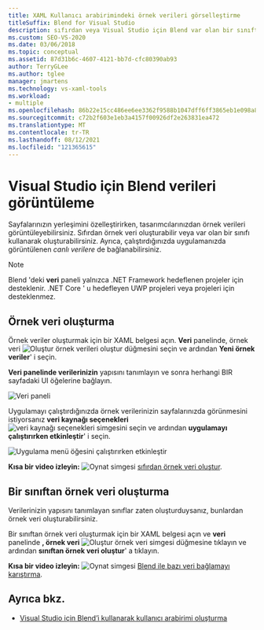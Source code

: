 ```yaml
---
title: XAML Kullanıcı arabirimindeki örnek verileri görselleştirme
titleSuffix: Blend for Visual Studio
description: sıfırdan veya Visual Studio için Blend var olan bir sınıftan örnek veri oluşturmayı öğrenin.
ms.custom: SEO-VS-2020
ms.date: 03/06/2018
ms.topic: conceptual
ms.assetid: 87d31b6c-4607-4121-bb7d-cfc80390ab93
author: TerryGLee
ms.author: tglee
manager: jmartens
ms.technology: vs-xaml-tools
ms.workload:
- multiple
ms.openlocfilehash: 86b22e15cc486ee6ee3362f9588b1047dff6ff3865eb1e098a8848ee93dd0c43
ms.sourcegitcommit: c72b2f603e1eb3a4157f00926df2e263831ea472
ms.translationtype: MT
ms.contentlocale: tr-TR
ms.lasthandoff: 08/12/2021
ms.locfileid: "121365615"
---
```

# <a name="display-data-in-blend-for-visual-studio"></a>Visual Studio için Blend verileri görüntüleme

Sayfalarınızın yerleşimini özelleştirirken, tasarımcılarınızdan örnek verileri görüntüleyebilirsiniz. Sıfırdan örnek veri oluşturabilir veya var olan bir sınıfı kullanarak oluşturabilirsiniz. Ayrıca, çalıştırdığınızda uygulamanızda görüntülenen *canlı verilere* de bağlanabilirsiniz.

> [!NOTE]
> Blend 'deki **veri** paneli yalnızca .NET Framework hedeflenen projeler için desteklenir. .NET Core ' u hedefleyen UWP projeleri veya projeleri için desteklenmez.

## <a name="generate-sample-data"></a>Örnek veri oluşturma

Örnek veriler oluşturmak için bir XAML belgesi açın. **Veri** panelinde, örnek veri  ![ Oluştur örnek verileri oluştur ](../designers/media/30540d76-7256-43ce-b5d9-4b2edf3d339f.png) düğmesini seçin ve ardından **Yeni örnek veriler**' i seçin.

**Veri panelinde verilerinizin** yapısını tanımlayın ve sonra herhangi BIR sayfadaki UI öğelerine bağlayın.

![Veri paneli](../designers/media/496d7ebc-fe46-42f6-95a8-57b0e5be5d49.png)

Uygulamayı çalıştırdığınızda örnek verilerinizin sayfalarınızda görünmesini istiyorsanız **veri kaynağı seçenekleri** ![ veri kaynağı seçenekleri simgesini seçin ](../designers/media/ae1fd260-4f84-420d-b196-45fde357d81d.png) ve ardından **uygulamayı çalıştırırken etkinleştir**' i seçin.

![Uygulama menü öğesini çalıştırırken etkinleştir](../designers/media/05d5356d-91bb-4e6b-b3f7-29b76852c4b3.png)

**Kısa bir video izleyin:** ![ Oynat simgesi ](../designers/media/bldadminconsoleinitialconfigicon.PNG) [sıfırdan örnek veri oluştur](https://www.bing.com/videos/search?q=blend%20data&qs=n&form=QBVR&pq=blend%20data&sc=8-7&sp=-1&sk=#view=detail&mid=F8F2449A76956D480FD2F8F2449A76956D480FD2&preserve-view=true).

## <a name="generate-sample-data-from-a-class"></a>Bir sınıftan örnek veri oluşturma

Verilerinizin yapısını tanımlayan sınıflar zaten oluşturduysanız, bunlardan örnek veri oluşturabilirsiniz.

Bir sınıftan örnek veri oluşturmak için bir XAML belgesi açın ve **veri** panelinde **, örnek veri** ![ Oluştur örnek veri simgesi ](../designers/media/30540d76-7256-43ce-b5d9-4b2edf3d339f.png) düğmesine tıklayın ve ardından **sınıftan örnek veri oluştur**' a tıklayın.

**Kısa bir video izleyin:** ![ Oynat simgesi ](../designers/media/bldadminconsoleinitialconfigicon.PNG) [Blend ile bazı veri bağlamayı karıştırma](https://www.youtube.com/watch?v=LSwPB6CAvjg).

## <a name="see-also"></a>Ayrıca bkz.

- [Visual Studio için Blend’i kullanarak kullanıcı arabirimi oluşturma](../xaml-tools/creating-a-ui-by-using-blend-for-visual-studio.md)